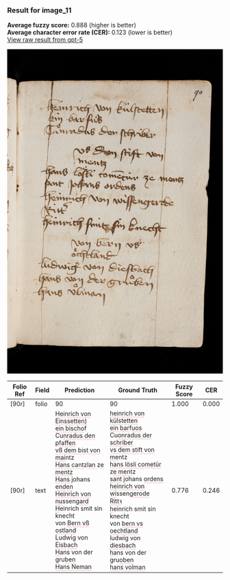 ### Result for image_11
**Average fuzzy score:** 0.888 (higher is better)<br>**Average character error rate (CER):** 0.123 (lower is better)<br>[View raw result from gpt-5](https://github.com/RISE-UNIBAS/humanities_data_benchmark/blob/main/results/2025-10-24/T0279/request_T0279_image_11.json)

<img src="https://github.com/RISE-UNIBAS/humanities_data_benchmark/blob/main/benchmarks/medieval_manuscripts/images/image_11.jpg?raw=true" alt="image_11" width="800px">

<style>
.diff { text-decoration: underline; text-decoration-color: #ffcccc; text-decoration-style: wavy; }
</style>

| Folio Ref | Field | Prediction | Ground Truth | Fuzzy Score | CER |
|-----------|-------|------------|--------------|-------------|-----|
| [90r] | folio | 90 | 90 | 1.000 | 0.000 |
| [90r] | text | <span class="diff">Heinrich von Einssetten)<br> ein bischo</span>f<br> Cu<span class="diff">nradus den p</span>f<span class="diff">affen<br> vß dem bist von<br> mai</span>ntz<br> <span class="diff">Hans cant</span>z<span class="diff">lan </span>z<span class="diff">e mentz<br> Hans</span> johans <span class="diff">enden<br> Heinrich von nu</span>sseng<span class="diff">ard<br> H</span>einrich smit sin knecht<br> von <span class="diff">Bern vß ostland<br> L</span>udwig von <span class="diff">Eisbach<br> H</span>ans von der gru<span class="diff">ben<br> Hans Neman</span> | <span class="diff">heinrich von külstetten<br> ein bar</span>f<span class="diff">uos</span><br> Cu<span class="diff">onradus der schriber<br> vs dem sti</span>f<span class="diff">t von<br> me</span>ntz<br> <span class="diff">hans lösli cometür </span>z<span class="diff">e ment</span>z<span class="diff"><br> sant</span> johans <span class="diff">ordens<br> heinrich von wi</span>sseng<span class="diff">erode<br> Rittꝛ <br> h</span>einrich smit sin knecht<br> von <span class="diff">bern vs oechtland<br> l</span>udwig von <span class="diff">diesbach<br> h</span>ans von der gru<span class="diff">oben<br> hans volman</span> | 0.776 | 0.246 |

